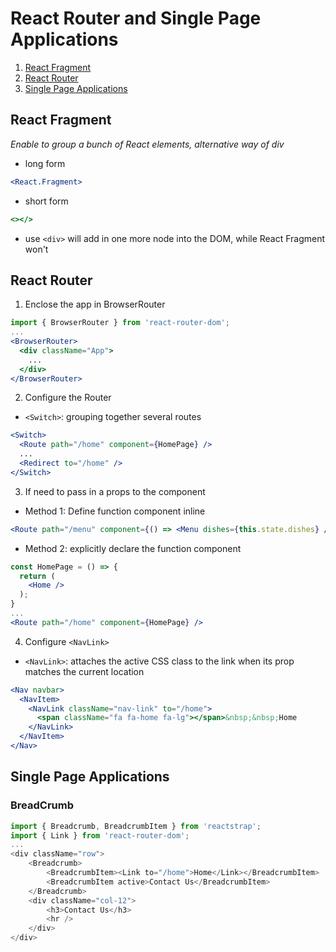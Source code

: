 # React Router and Single Page Applications
  1. [React Fragment](#react-fragment)
  2. [React Router](#react-router)
  3. [Single Page Applications](#single-page-applications)

## React Fragment
_Enable to group a bunch of React elements, alternative way of div_
- long form
```jsx
<React.Fragment>
```
- short form
```jsx
<></>
```
- use `<div>` will add in one more node into the DOM, while React Fragment won't

## React Router
1. Enclose the app in BrowserRouter
```jsx
import { BrowserRouter } from 'react-router-dom';
...
<BrowserRouter>
  <div className="App">
    ...
  </div>
</BrowserRouter>
```
2. Configure the Router
- `<Switch>`: grouping together several routes
```jsx
<Switch>
  <Route path="/home" component={HomePage} />
  ...
  <Redirect to="/home" />
</Switch>
```

3. If need to pass in a props to the component
  - Method 1: Define function component inline
```jsx
<Route path="/menu" component={() => <Menu dishes={this.state.dishes} /> } />
```
  - Method 2: explicitly declare the function component
```jsx
const HomePage = () => {
  return (
    <Home />
  );
}
...
<Route path="/home" component={HomePage} />
```

4. Configure `<NavLink>`
- `<NavLink>`: attaches the active CSS class to the link when its prop matches the current location
```jsx
<Nav navbar>
  <NavItem>
    <NavLink className="nav-link" to="/home">
      <span className="fa fa-home fa-lg"></span>&nbsp;&nbsp;Home
    </NavLink>
  </NavItem>
</Nav>
```
## Single Page Applications
### BreadCrumb
```javascript
import { Breadcrumb, BreadcrumbItem } from 'reactstrap';
import { Link } from 'react-router-dom';
...
<div className="row">
    <Breadcrumb>
        <BreadcrumbItem><Link to="/home">Home</Link></BreadcrumbItem>
        <BreadcrumbItem active>Contact Us</BreadcrumbItem>
    </Breadcrumb>
    <div className="col-12">
        <h3>Contact Us</h3>
        <hr />
    </div>
</div>
```








